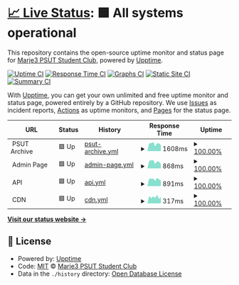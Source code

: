 # [📈 Live Status](https://status.psutarchive.com): <!--live status--> **🟩 All systems operational**

This repository contains the open-source uptime monitor and status page for [Marje3 PSUT Student Club](https://status.psutarchive.com), powered by [Upptime](https://github.com/upptime/upptime).

[![Uptime CI](https://github.com/Marje3PSUT/psutarchive-status/workflows/Uptime%20CI/badge.svg)](https://github.com/Marje3PSUT/psutarchive-status/actions?query=workflow%3A%22Uptime+CI%22)
[![Response Time CI](https://github.com/Marje3PSUT/psutarchive-status/workflows/Response%20Time%20CI/badge.svg)](https://github.com/Marje3PSUT/psutarchive-status/actions?query=workflow%3A%22Response+Time+CI%22)
[![Graphs CI](https://github.com/Marje3PSUT/psutarchive-status/workflows/Graphs%20CI/badge.svg)](https://github.com/Marje3PSUT/psutarchive-status/actions?query=workflow%3A%22Graphs+CI%22)
[![Static Site CI](https://github.com/Marje3PSUT/psutarchive-status/workflows/Static%20Site%20CI/badge.svg)](https://github.com/Marje3PSUT/psutarchive-status/actions?query=workflow%3A%22Static+Site+CI%22)
[![Summary CI](https://github.com/Marje3PSUT/psutarchive-status/workflows/Summary%20CI/badge.svg)](https://github.com/Marje3PSUT/psutarchive-status/actions?query=workflow%3A%22Summary+CI%22)

With [Upptime](https://upptime.js.org), you can get your own unlimited and free uptime monitor and status page, powered entirely by a GitHub repository. We use [Issues](https://github.com/Marje3PSUT/psutarchive-status/issues) as incident reports, [Actions](https://github.com/Marje3PSUT/psutarchive-status/actions) as uptime monitors, and [Pages](https://status.psutarchive.com) for the status page.

<!--start: status pages-->
<!-- This summary is generated by Upptime (https://github.com/upptime/upptime) -->
<!-- Do not edit this manually, your changes will be overwritten -->
<!-- prettier-ignore -->
| URL | Status | History | Response Time | Uptime |
| --- | ------ | ------- | ------------- | ------ |
| <img alt="" src="https://icons.duckduckgo.com/ip3/null.ico" height="13"> PSUT Archive | 🟩 Up | [psut-archive.yml](https://github.com/Marje3PSUT/psutarchive-status/commits/HEAD/history/psut-archive.yml) | <details><summary><img alt="Response time graph" src="./graphs/psut-archive/response-time-week.png" height="20"> 1608ms</summary><br><a href="https://status.psutarchive.com/history/psut-archive"><img alt="Response time 1274" src="https://img.shields.io/endpoint?url=https%3A%2F%2Fraw.githubusercontent.com%2FMarje3PSUT%2Fpsutarchive-status%2FHEAD%2Fapi%2Fpsut-archive%2Fresponse-time.json"></a><br><a href="https://status.psutarchive.com/history/psut-archive"><img alt="24-hour response time 1723" src="https://img.shields.io/endpoint?url=https%3A%2F%2Fraw.githubusercontent.com%2FMarje3PSUT%2Fpsutarchive-status%2FHEAD%2Fapi%2Fpsut-archive%2Fresponse-time-day.json"></a><br><a href="https://status.psutarchive.com/history/psut-archive"><img alt="7-day response time 1608" src="https://img.shields.io/endpoint?url=https%3A%2F%2Fraw.githubusercontent.com%2FMarje3PSUT%2Fpsutarchive-status%2FHEAD%2Fapi%2Fpsut-archive%2Fresponse-time-week.json"></a><br><a href="https://status.psutarchive.com/history/psut-archive"><img alt="30-day response time 1389" src="https://img.shields.io/endpoint?url=https%3A%2F%2Fraw.githubusercontent.com%2FMarje3PSUT%2Fpsutarchive-status%2FHEAD%2Fapi%2Fpsut-archive%2Fresponse-time-month.json"></a><br><a href="https://status.psutarchive.com/history/psut-archive"><img alt="1-year response time 1274" src="https://img.shields.io/endpoint?url=https%3A%2F%2Fraw.githubusercontent.com%2FMarje3PSUT%2Fpsutarchive-status%2FHEAD%2Fapi%2Fpsut-archive%2Fresponse-time-year.json"></a></details> | <details><summary><a href="https://status.psutarchive.com/history/psut-archive">100.00%</a></summary><a href="https://status.psutarchive.com/history/psut-archive"><img alt="All-time uptime 100.00%" src="https://img.shields.io/endpoint?url=https%3A%2F%2Fraw.githubusercontent.com%2FMarje3PSUT%2Fpsutarchive-status%2FHEAD%2Fapi%2Fpsut-archive%2Fuptime.json"></a><br><a href="https://status.psutarchive.com/history/psut-archive"><img alt="24-hour uptime 100.00%" src="https://img.shields.io/endpoint?url=https%3A%2F%2Fraw.githubusercontent.com%2FMarje3PSUT%2Fpsutarchive-status%2FHEAD%2Fapi%2Fpsut-archive%2Fuptime-day.json"></a><br><a href="https://status.psutarchive.com/history/psut-archive"><img alt="7-day uptime 100.00%" src="https://img.shields.io/endpoint?url=https%3A%2F%2Fraw.githubusercontent.com%2FMarje3PSUT%2Fpsutarchive-status%2FHEAD%2Fapi%2Fpsut-archive%2Fuptime-week.json"></a><br><a href="https://status.psutarchive.com/history/psut-archive"><img alt="30-day uptime 100.00%" src="https://img.shields.io/endpoint?url=https%3A%2F%2Fraw.githubusercontent.com%2FMarje3PSUT%2Fpsutarchive-status%2FHEAD%2Fapi%2Fpsut-archive%2Fuptime-month.json"></a><br><a href="https://status.psutarchive.com/history/psut-archive"><img alt="1-year uptime 100.00%" src="https://img.shields.io/endpoint?url=https%3A%2F%2Fraw.githubusercontent.com%2FMarje3PSUT%2Fpsutarchive-status%2FHEAD%2Fapi%2Fpsut-archive%2Fuptime-year.json"></a></details>
| <img alt="" src="https://icons.duckduckgo.com/ip3/null.ico" height="13"> Admin Page | 🟩 Up | [admin-page.yml](https://github.com/Marje3PSUT/psutarchive-status/commits/HEAD/history/admin-page.yml) | <details><summary><img alt="Response time graph" src="./graphs/admin-page/response-time-week.png" height="20"> 868ms</summary><br><a href="https://status.psutarchive.com/history/admin-page"><img alt="Response time 814" src="https://img.shields.io/endpoint?url=https%3A%2F%2Fraw.githubusercontent.com%2FMarje3PSUT%2Fpsutarchive-status%2FHEAD%2Fapi%2Fadmin-page%2Fresponse-time.json"></a><br><a href="https://status.psutarchive.com/history/admin-page"><img alt="24-hour response time 954" src="https://img.shields.io/endpoint?url=https%3A%2F%2Fraw.githubusercontent.com%2FMarje3PSUT%2Fpsutarchive-status%2FHEAD%2Fapi%2Fadmin-page%2Fresponse-time-day.json"></a><br><a href="https://status.psutarchive.com/history/admin-page"><img alt="7-day response time 868" src="https://img.shields.io/endpoint?url=https%3A%2F%2Fraw.githubusercontent.com%2FMarje3PSUT%2Fpsutarchive-status%2FHEAD%2Fapi%2Fadmin-page%2Fresponse-time-week.json"></a><br><a href="https://status.psutarchive.com/history/admin-page"><img alt="30-day response time 801" src="https://img.shields.io/endpoint?url=https%3A%2F%2Fraw.githubusercontent.com%2FMarje3PSUT%2Fpsutarchive-status%2FHEAD%2Fapi%2Fadmin-page%2Fresponse-time-month.json"></a><br><a href="https://status.psutarchive.com/history/admin-page"><img alt="1-year response time 814" src="https://img.shields.io/endpoint?url=https%3A%2F%2Fraw.githubusercontent.com%2FMarje3PSUT%2Fpsutarchive-status%2FHEAD%2Fapi%2Fadmin-page%2Fresponse-time-year.json"></a></details> | <details><summary><a href="https://status.psutarchive.com/history/admin-page">100.00%</a></summary><a href="https://status.psutarchive.com/history/admin-page"><img alt="All-time uptime 100.00%" src="https://img.shields.io/endpoint?url=https%3A%2F%2Fraw.githubusercontent.com%2FMarje3PSUT%2Fpsutarchive-status%2FHEAD%2Fapi%2Fadmin-page%2Fuptime.json"></a><br><a href="https://status.psutarchive.com/history/admin-page"><img alt="24-hour uptime 100.00%" src="https://img.shields.io/endpoint?url=https%3A%2F%2Fraw.githubusercontent.com%2FMarje3PSUT%2Fpsutarchive-status%2FHEAD%2Fapi%2Fadmin-page%2Fuptime-day.json"></a><br><a href="https://status.psutarchive.com/history/admin-page"><img alt="7-day uptime 100.00%" src="https://img.shields.io/endpoint?url=https%3A%2F%2Fraw.githubusercontent.com%2FMarje3PSUT%2Fpsutarchive-status%2FHEAD%2Fapi%2Fadmin-page%2Fuptime-week.json"></a><br><a href="https://status.psutarchive.com/history/admin-page"><img alt="30-day uptime 100.00%" src="https://img.shields.io/endpoint?url=https%3A%2F%2Fraw.githubusercontent.com%2FMarje3PSUT%2Fpsutarchive-status%2FHEAD%2Fapi%2Fadmin-page%2Fuptime-month.json"></a><br><a href="https://status.psutarchive.com/history/admin-page"><img alt="1-year uptime 100.00%" src="https://img.shields.io/endpoint?url=https%3A%2F%2Fraw.githubusercontent.com%2FMarje3PSUT%2Fpsutarchive-status%2FHEAD%2Fapi%2Fadmin-page%2Fuptime-year.json"></a></details>
| <img alt="" src="https://icons.duckduckgo.com/ip3/null.ico" height="13"> API | 🟩 Up | [api.yml](https://github.com/Marje3PSUT/psutarchive-status/commits/HEAD/history/api.yml) | <details><summary><img alt="Response time graph" src="./graphs/api/response-time-week.png" height="20"> 891ms</summary><br><a href="https://status.psutarchive.com/history/api"><img alt="Response time 947" src="https://img.shields.io/endpoint?url=https%3A%2F%2Fraw.githubusercontent.com%2FMarje3PSUT%2Fpsutarchive-status%2FHEAD%2Fapi%2Fapi%2Fresponse-time.json"></a><br><a href="https://status.psutarchive.com/history/api"><img alt="24-hour response time 894" src="https://img.shields.io/endpoint?url=https%3A%2F%2Fraw.githubusercontent.com%2FMarje3PSUT%2Fpsutarchive-status%2FHEAD%2Fapi%2Fapi%2Fresponse-time-day.json"></a><br><a href="https://status.psutarchive.com/history/api"><img alt="7-day response time 891" src="https://img.shields.io/endpoint?url=https%3A%2F%2Fraw.githubusercontent.com%2FMarje3PSUT%2Fpsutarchive-status%2FHEAD%2Fapi%2Fapi%2Fresponse-time-week.json"></a><br><a href="https://status.psutarchive.com/history/api"><img alt="30-day response time 805" src="https://img.shields.io/endpoint?url=https%3A%2F%2Fraw.githubusercontent.com%2FMarje3PSUT%2Fpsutarchive-status%2FHEAD%2Fapi%2Fapi%2Fresponse-time-month.json"></a><br><a href="https://status.psutarchive.com/history/api"><img alt="1-year response time 947" src="https://img.shields.io/endpoint?url=https%3A%2F%2Fraw.githubusercontent.com%2FMarje3PSUT%2Fpsutarchive-status%2FHEAD%2Fapi%2Fapi%2Fresponse-time-year.json"></a></details> | <details><summary><a href="https://status.psutarchive.com/history/api">100.00%</a></summary><a href="https://status.psutarchive.com/history/api"><img alt="All-time uptime 100.00%" src="https://img.shields.io/endpoint?url=https%3A%2F%2Fraw.githubusercontent.com%2FMarje3PSUT%2Fpsutarchive-status%2FHEAD%2Fapi%2Fapi%2Fuptime.json"></a><br><a href="https://status.psutarchive.com/history/api"><img alt="24-hour uptime 100.00%" src="https://img.shields.io/endpoint?url=https%3A%2F%2Fraw.githubusercontent.com%2FMarje3PSUT%2Fpsutarchive-status%2FHEAD%2Fapi%2Fapi%2Fuptime-day.json"></a><br><a href="https://status.psutarchive.com/history/api"><img alt="7-day uptime 100.00%" src="https://img.shields.io/endpoint?url=https%3A%2F%2Fraw.githubusercontent.com%2FMarje3PSUT%2Fpsutarchive-status%2FHEAD%2Fapi%2Fapi%2Fuptime-week.json"></a><br><a href="https://status.psutarchive.com/history/api"><img alt="30-day uptime 100.00%" src="https://img.shields.io/endpoint?url=https%3A%2F%2Fraw.githubusercontent.com%2FMarje3PSUT%2Fpsutarchive-status%2FHEAD%2Fapi%2Fapi%2Fuptime-month.json"></a><br><a href="https://status.psutarchive.com/history/api"><img alt="1-year uptime 100.00%" src="https://img.shields.io/endpoint?url=https%3A%2F%2Fraw.githubusercontent.com%2FMarje3PSUT%2Fpsutarchive-status%2FHEAD%2Fapi%2Fapi%2Fuptime-year.json"></a></details>
| <img alt="" src="https://icons.duckduckgo.com/ip3/null.ico" height="13"> CDN | 🟩 Up | [cdn.yml](https://github.com/Marje3PSUT/psutarchive-status/commits/HEAD/history/cdn.yml) | <details><summary><img alt="Response time graph" src="./graphs/cdn/response-time-week.png" height="20"> 317ms</summary><br><a href="https://status.psutarchive.com/history/cdn"><img alt="Response time 515" src="https://img.shields.io/endpoint?url=https%3A%2F%2Fraw.githubusercontent.com%2FMarje3PSUT%2Fpsutarchive-status%2FHEAD%2Fapi%2Fcdn%2Fresponse-time.json"></a><br><a href="https://status.psutarchive.com/history/cdn"><img alt="24-hour response time 365" src="https://img.shields.io/endpoint?url=https%3A%2F%2Fraw.githubusercontent.com%2FMarje3PSUT%2Fpsutarchive-status%2FHEAD%2Fapi%2Fcdn%2Fresponse-time-day.json"></a><br><a href="https://status.psutarchive.com/history/cdn"><img alt="7-day response time 317" src="https://img.shields.io/endpoint?url=https%3A%2F%2Fraw.githubusercontent.com%2FMarje3PSUT%2Fpsutarchive-status%2FHEAD%2Fapi%2Fcdn%2Fresponse-time-week.json"></a><br><a href="https://status.psutarchive.com/history/cdn"><img alt="30-day response time 291" src="https://img.shields.io/endpoint?url=https%3A%2F%2Fraw.githubusercontent.com%2FMarje3PSUT%2Fpsutarchive-status%2FHEAD%2Fapi%2Fcdn%2Fresponse-time-month.json"></a><br><a href="https://status.psutarchive.com/history/cdn"><img alt="1-year response time 515" src="https://img.shields.io/endpoint?url=https%3A%2F%2Fraw.githubusercontent.com%2FMarje3PSUT%2Fpsutarchive-status%2FHEAD%2Fapi%2Fcdn%2Fresponse-time-year.json"></a></details> | <details><summary><a href="https://status.psutarchive.com/history/cdn">100.00%</a></summary><a href="https://status.psutarchive.com/history/cdn"><img alt="All-time uptime 99.98%" src="https://img.shields.io/endpoint?url=https%3A%2F%2Fraw.githubusercontent.com%2FMarje3PSUT%2Fpsutarchive-status%2FHEAD%2Fapi%2Fcdn%2Fuptime.json"></a><br><a href="https://status.psutarchive.com/history/cdn"><img alt="24-hour uptime 100.00%" src="https://img.shields.io/endpoint?url=https%3A%2F%2Fraw.githubusercontent.com%2FMarje3PSUT%2Fpsutarchive-status%2FHEAD%2Fapi%2Fcdn%2Fuptime-day.json"></a><br><a href="https://status.psutarchive.com/history/cdn"><img alt="7-day uptime 100.00%" src="https://img.shields.io/endpoint?url=https%3A%2F%2Fraw.githubusercontent.com%2FMarje3PSUT%2Fpsutarchive-status%2FHEAD%2Fapi%2Fcdn%2Fuptime-week.json"></a><br><a href="https://status.psutarchive.com/history/cdn"><img alt="30-day uptime 100.00%" src="https://img.shields.io/endpoint?url=https%3A%2F%2Fraw.githubusercontent.com%2FMarje3PSUT%2Fpsutarchive-status%2FHEAD%2Fapi%2Fcdn%2Fuptime-month.json"></a><br><a href="https://status.psutarchive.com/history/cdn"><img alt="1-year uptime 99.98%" src="https://img.shields.io/endpoint?url=https%3A%2F%2Fraw.githubusercontent.com%2FMarje3PSUT%2Fpsutarchive-status%2FHEAD%2Fapi%2Fcdn%2Fuptime-year.json"></a></details>

<!--end: status pages-->

[**Visit our status website →**](https://status.psutarchive.com)

## 📄 License

- Powered by: [Upptime](https://github.com/upptime/upptime)
- Code: [MIT](./LICENSE) © [Marje3 PSUT Student Club](https://status.psutarchive.com)
- Data in the `./history` directory: [Open Database License](https://opendatacommons.org/licenses/odbl/1-0/)
